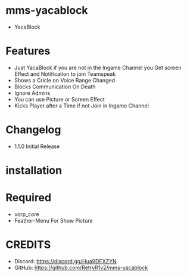 # mms-yacablock

- YacaBlock 

# Features
 
- Just YacaBlock if you are not in the Ingame Channel you Get screen Effect and Notification to join Teamspeak
- Shows a Cricle on Voice Range Changed
- Blocks Communication On Death
- Ignore Admins
- You can use Picture or Screen Effect
- Kicks Player after a Time if not Join in Ingame Channel

# Changelog

- 1.1.0 Initial Release

# installation 




# Required

- vorp_core
- Feather-Menu For Show Picture

# CREDITS
- Discord: https://discord.gg/Hua9DFXZYN
- GitHub: https://github.com/RetryR1v2/mms-yacablock